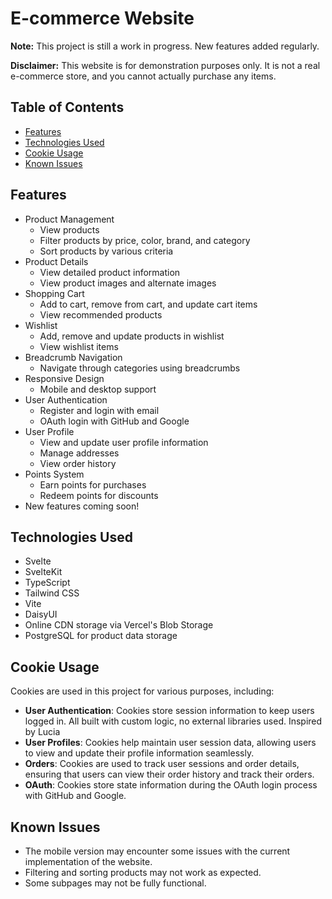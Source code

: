 # E-commerce Website

**Note:** This project is still a work in progress. New features added regularly.

**Disclaimer:** This website is for demonstration purposes only. It is not a real e-commerce store, and you cannot actually purchase any items.

## Table of Contents

- [Features](#features)
- [Technologies Used](#technologies-used)
- [Cookie Usage](#cookie-usage)
- [Known Issues](#known-issues)

## Features

- Product Management
  - View products
  - Filter products by price, color, brand, and category
  - Sort products by various criteria
- Product Details
  - View detailed product information
  - View product images and alternate images
- Shopping Cart
  - Add to cart, remove from cart, and update cart items
  - View recommended products
- Wishlist
  - Add, remove and update products in wishlist
  - View wishlist items
- Breadcrumb Navigation
  - Navigate through categories using breadcrumbs
- Responsive Design
  - Mobile and desktop support
- User Authentication
  - Register and login with email
  - OAuth login with GitHub and Google
- User Profile
  - View and update user profile information
  - Manage addresses
  - View order history
- Points System
  - Earn points for purchases
  - Redeem points for discounts
- New features coming soon!

## Technologies Used

- Svelte
- SvelteKit
- TypeScript
- Tailwind CSS
- Vite
- DaisyUI
- Online CDN storage via Vercel's Blob Storage
- PostgreSQL for product data storage

## Cookie Usage

Cookies are used in this project for various purposes, including:

- **User Authentication**: Cookies store session information to keep users logged in. All built with custom logic, no external libraries used. Inspired by Lucia
- **User Profiles**: Cookies help maintain user session data, allowing users to view and update their profile information seamlessly.
- **Orders**: Cookies are used to track user sessions and order details, ensuring that users can view their order history and track their orders.
- **OAuth**: Cookies store state information during the OAuth login process with GitHub and Google.

## Known Issues

- The mobile version may encounter some issues with the current implementation of the website.
- Filtering and sorting products may not work as expected.
- Some subpages may not be fully functional.
